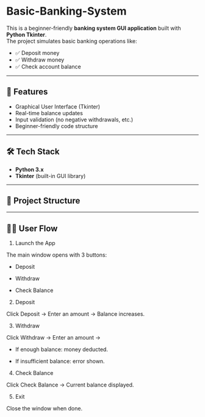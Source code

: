 ﻿# Basic-Banking-System

This is a beginner-friendly **banking system GUI application** built with **Python Tkinter**.  
The project simulates basic banking operations like:

- ✅ Deposit money  
- ✅ Withdraw money  
- ✅ Check account balance  

---

## 🚀 Features
- Graphical User Interface (Tkinter)  
- Real-time balance updates  
- Input validation (no negative withdrawals, etc.)  
- Beginner-friendly code structure  

---

## 🛠️ Tech Stack
- **Python 3.x**
- **Tkinter** (built-in GUI library)

---

## 📂 Project Structure

---

## 🧑‍💻 User Flow
  1. Launch the App

  The main window opens with 3 buttons:

  - Deposit

  - Withdraw

  - Check Balance
  
  2. Deposit
  
  Click Deposit → Enter an amount → Balance increases.
  
  3. Withdraw
  
  Click Withdraw → Enter an amount →
  
  - If enough balance: money deducted.
  
  - If insufficient balance: error shown.
  
  4. Check Balance
  
  Click Check Balance → Current balance displayed.
  
  5. Exit
  
  Close the window when done.
  


